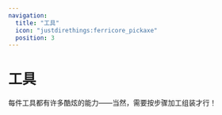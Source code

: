 ```yaml
---
navigation:
  title: "工具"
  icon: "justdirethings:ferricore_pickaxe"
  position: 3
---
```


# 工具

每件工具都有许多酷炫的能力——当然，需要按步骤加工组装才行！

<SubPages />